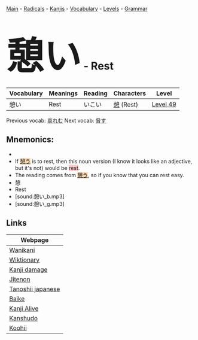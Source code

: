 <style> bigfont {font-size: 100px}</style>
[Main](../README.md) -
[Radicals](../radicals.md) -
[Kanjis](../kanjis.md) -
[Vocabulary](../vocabulary.md) -
[Levels](../levels.md) -
[Grammar](../grammar.md)
# <bigfont> 憩い</bigfont> - Rest 

| Vocabulary | Meanings | Reading | Characters | Level |
| --- | --- | --- | --- | --- |
| 憩い | Rest | いこい |  [憩](../kanjis/憩.md) (Rest) | [Level 49](../levels/wk_level49.md) |

Previous vocab: [哀れむ](哀れむ.md) Next vocab: [脅す](脅す.md) 

## Mnemonics:

* 
* If <span style="background-color:#fed8b1"> [憩う](https://jisho.org/search/憩う)</span> is to rest, then this noun version (I know it looks like an adjective, but it's not) would be <span style="background-color:#ffcccb"> rest</span>.
* The reading comes from <span style="background-color:#fed8b1"> [憩う](https://jisho.org/search/憩う)</span>, so if you know that you can rest easy.
* 憩
* Rest
* [sound:憩い_b.mp3]
* [sound:憩い_g.mp3]


## Links 

| Webpage |
| --- |
| [Wanikani          ](https://www.wanikani.com/kanji/憩い) |
| [Wiktionary        ](https://en.wiktionary.org/wiki/憩い) |
| [Kanji damage      ](http://www.kanjidamage.com/kanji/search?utf8=✓&q=憩い) |
| [Jitenon           ](https://jitenon.com/kanji/憩い) |
| [Tanoshii japanese ](https://www.tanoshiijapanese.com/dictionary/kanji.cfm?k=憩い) |
| [Baike             ](https://baike.baidu.com/item/憩い) |
| [Kanji Alive       ](https://app.kanjialive.com/憩い) |
| [Kanshudo          ](https://www.kanshudo.com/searchmn?q=憩い) |
| [Koohii            ](https://kanji.koohii.com/study/kanji/憩い) |
